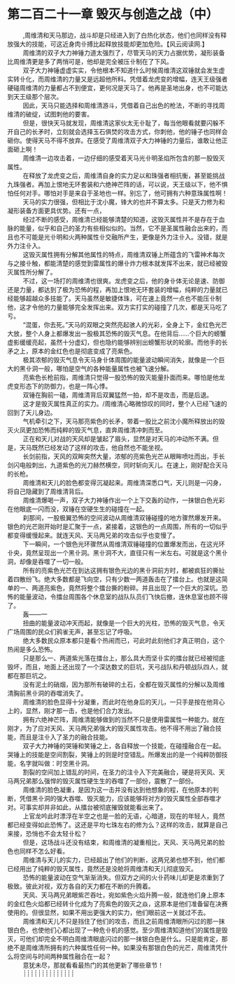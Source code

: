 <h1>第二百二十一章 毁灭与创造之战（中）</h1>
<div id="content">&nbsp&nbsp&nbsp&nbsp&nbsp&nbsp&nbsp&nbsp
 ,周维清和天马那边，战斗却是只经进入到了白热化状态，他们也同样没有释放强大的技能，可这近身肉卝搏比起释放技能却更加危险。【风云阅读网.】
 <br/>&nbsp&nbsp&nbsp&nbsp&nbsp&nbsp&nbsp&nbsp
 周维清的双子大力神锤力道太强烈了，尽管天马的天力占据优势，凝形装备比周维清更是多了两悄可是，他却是完全被压卝制在了下风。
 <br/>&nbsp&nbsp&nbsp&nbsp&nbsp&nbsp&nbsp&nbsp
 双子大力神锤虚虚实实，令他根本不知道什么时候周维清这双锤就会发生虚实转卝化，而周维清的力量又是远超他所料。凭借着龙虎变的增幅，连天王级强者硬碰周维清的力量都占不到便宜，更何况是天马了。他再是圣地出身，也不可能达到天王级那个层次。
 <br/>&nbsp&nbsp&nbsp&nbsp&nbsp&nbsp&nbsp&nbsp
 因此，天马只能选择和周维清游斗，凭借着自己出色的枪法，不断的寻找周维清的破绽，试图刺他的要害。
 <br/>&nbsp&nbsp&nbsp&nbsp&nbsp&nbsp&nbsp&nbsp
 但是，很快天马就发现，周维清这家伙太无卝耻了，每当他眼看就要闪躲不开自己的长矛时，立刻就会选择玉石俱焚的攻击方式，你刺他，他的锤子也同样会砸你。使得天马不得不放弃。在感受了周维清双子大力神锤的力量后，谁敢让他正面砸上啊！
 <br/>&nbsp&nbsp&nbsp&nbsp&nbsp&nbsp&nbsp&nbsp
 周维清一边攻击着，一边仔细的感受着天马光卝明圣焰所包含的那一股毁灭属性。
 <br/>&nbsp&nbsp&nbsp&nbsp&nbsp&nbsp&nbsp&nbsp
 在释放了龙虎变之后，周维清自身的实力足以和珠强者相抗衡，甚至能挑战九珠强者。再加上恨地无环套装和六绝神芒阵的话，可以说，天王级以下，他不惧怕任何对手。哪怕对手是来自于圣地也一样。别忘了，他可拥有六种意珠属性啊！
 <br/>&nbsp&nbsp&nbsp&nbsp&nbsp&nbsp&nbsp&nbsp
 天马的实力很强，但相比于沈小魔，锋大的也并不算太多。只是天力修为和凝形装备方面更具优势。还有一点，
 <br/>&nbsp&nbsp&nbsp&nbsp&nbsp&nbsp&nbsp&nbsp
 经过不断的感受，周维清已经能够清楚的知道，这毁灭属性并不是存在于血脉的能量，似乎和自己的圣力有些相似似的。当然，它不是圣属性融合出来的，而且也不可能是光卝明和火两种属性卝交融所产生，更像是外力注卝入。没错，就是外力注卝入。
 <br/>&nbsp&nbsp&nbsp&nbsp&nbsp&nbsp&nbsp&nbsp
 这毁灭属性拥有分解其他属性的特点，周维清双锤上所蕴含的飞雷神术每次与之接卝触，都能清楚的感觉到雷属性的爆卝炸力根本就发挥不出来，就已经被毁灭属性所分解了。
 <br/>&nbsp&nbsp&nbsp&nbsp&nbsp&nbsp&nbsp&nbsp
 不过，这一场打的周维清也很爽。龙虎变之后，他的身卝体无论是速、防御还是力量，都达到了极为恐怖的程，再加上恨地无环套装的增幅，纯粹的力量就已经能够超越众多技能了。天马虽然是敏捷体珠，可在速上竟然一点也不能压卝制他，这才令他的力量能够完全发挥出来。双方实打实的碰撞了几次，都是天马吃了亏。
 <br/>&nbsp&nbsp&nbsp&nbsp&nbsp&nbsp&nbsp&nbsp
 “混蛋，你去死。”天马的双眼之突然亮起骇人的光彩，全身上下，金红色光芒大放，整个人身上都爆发出一股极其恐怖的毁灭气息。在他背后……个巨大的螃蟹虚影缓缓亮起，虽然十分虚幻，但也隐约能够辨别出螃蟹形状的轮廓。而他手的长矛之上，原本的金红色也是彻底变成了亮紫色。
 <br/>&nbsp&nbsp&nbsp&nbsp&nbsp&nbsp&nbsp&nbsp
 极其浓郁的毁灭气息令天马身卝体周围的能量波动瞬间消失，就像是一个巨大的黑卝洞一般，哪怕是空气的各种能量属性也被飞速分解。
 <br/>&nbsp&nbsp&nbsp&nbsp&nbsp&nbsp&nbsp&nbsp
 亮紫色长枪前指，周维清只觉得一股恐怖的毁灭能量扑面而来。哪怕是他龙虎变形态下的防御力，也是一阵心悸。
 <br/>&nbsp&nbsp&nbsp&nbsp&nbsp&nbsp&nbsp&nbsp
 双锤在胸前一磕，周维清背后双翼猛然一拍，却不是攻击，而是后退。
 <br/>&nbsp&nbsp&nbsp&nbsp&nbsp&nbsp&nbsp&nbsp
 这才是毁灭属性真正的实力。/周维清心略微惊叹的同时，整个人已经飞速的回到了天儿身边。
 <br/>&nbsp&nbsp&nbsp&nbsp&nbsp&nbsp&nbsp&nbsp
 气机牵引之下，天马那亮紫色的长矛，带着一股比之前沈小魔所释放出的毁灭火凤更加恐怖而纯粹的毁灭气息，直奔周维清冲刺而至。
 <br/>&nbsp&nbsp&nbsp&nbsp&nbsp&nbsp&nbsp&nbsp
 正在和天儿对战的天风却是皱起了眉头，显然是对天马的冲动所不满。但是，天马既然已经发动了这样的攻击，他自然也不能坐视。
 <br/>&nbsp&nbsp&nbsp&nbsp&nbsp&nbsp&nbsp&nbsp
 长剑前指，天风的双眸突然大量，浓郁的亮紫色光芒从眼眸喷吐而出，手长剑闪电般刺出，九道紫色的光刀赫然横空，同时斩向天儿。在速上，刚好配合天马的长枪。
 <br/>&nbsp&nbsp&nbsp&nbsp&nbsp&nbsp&nbsp&nbsp
 周维清和天儿的脸色都变得沉凝起来。周维清深悉口气，天儿则是一闪身，将自己隐藏到了周维清背后。
 <br/>&nbsp&nbsp&nbsp&nbsp&nbsp&nbsp&nbsp&nbsp
 周维清爆喝一声，双子大力神锤作出一个上下交轰的动作，一抹银白色光彩在他眼底一闪而没，双锤在空硬生生的碰撞在一起。
 <br/>&nbsp&nbsp&nbsp&nbsp&nbsp&nbsp&nbsp&nbsp
 刹那间，一股极翼恐怖的空间波动从周维清双锤碰撞的地方骤然爆发开来。银色的光芒刚开始时是汇聚于一点，紧接着，这银色的一点周围，所有的一切似乎都变得缓慢起来。就连天风、天马两兄弟的攻击似乎也变慢了。
 <br/>&nbsp&nbsp&nbsp&nbsp&nbsp&nbsp&nbsp&nbsp
 下一瞬间，一个银色光环骤然从周维清双锤碰撞的位置爆发而出，在这光环卝央，竟然呈现出一个黑卝洞。黑卝洞不大，直径只有一米左右。可就是这个黑卝洞，却像是吞噬了一切一般。
 <br/>&nbsp&nbsp&nbsp&nbsp&nbsp&nbsp&nbsp&nbsp
 所有的亮紫色光芒在到达这拥有银色光边的黑卝洞前方时，都被疯狂的撕扯着四散纷飞。绝大多数都是飞向空，只有少数一两道轰击在了擂台上。也就是这简单的一、两道亮紫色，竟然将整个擂台撕的粉碎。并且出现了一个巨大的深坑。恐怖的能量波动，令擂台周围各个休息室的战队队员们飞快后撤，连休息室也顾不得了。
 <br/>&nbsp&nbsp&nbsp&nbsp&nbsp&nbsp&nbsp&nbsp
 轰——一
 <br/>&nbsp&nbsp&nbsp&nbsp&nbsp&nbsp&nbsp&nbsp
 扭曲的能量波动冲天而起，就像是一个巨大的光柱，恐怖的毁灭气息，令天广场周围的民众们鸦雀无声，甚至忘记了呼吸。
 <br/>&nbsp&nbsp&nbsp&nbsp&nbsp&nbsp&nbsp&nbsp
 绝大多数民众原本都只是看个热闹而已，可此时此刻他们才真正明白，这个热闹是多么恐怖。
 <br/>&nbsp&nbsp&nbsp&nbsp&nbsp&nbsp&nbsp&nbsp
 只是那么一、两道紫光落在擂台上，那么具大而坚卝实的擂台就已经被彻底毁坏，而且，地面上还出现了一个深达数丈的巨坑，天弓战队和丹顿战队四人，就都在那巨坑之。
 <br/>&nbsp&nbsp&nbsp&nbsp&nbsp&nbsp&nbsp&nbsp
 没有泥土的硝烟，因为那所有破碎的土石，全都在毁灭属性的分解以及周维清胸前黑卝洞的吞噬消失了。
 <br/>&nbsp&nbsp&nbsp&nbsp&nbsp&nbsp&nbsp&nbsp
 周维清的脸色显得十分凝重，而此时在他身后的天儿，一只手是按在他背心上的，显然，刚才那一击，也是他们合力发出。
 <br/>&nbsp&nbsp&nbsp&nbsp&nbsp&nbsp&nbsp&nbsp
 拥有六绝神芒阵，周维清能够做到的当然不只是使用雷属性一种能力。就在刚才，为了应对天风、天马两兄弟强大的毁灭属性攻击。他不得不用出了融合技能，而且是注卝入了圣力的融合技能。
 <br/>&nbsp&nbsp&nbsp&nbsp&nbsp&nbsp&nbsp&nbsp
 双子大力神锤的哭锤和笑锤之上，各自释放一个技能，在碰撞融合在一起。哭锤上的技能是空间割裂，笑锤上的则是时空错乱。所爆发出的是一个纯粹防御技能，名字就叫做：时空黑卝洞。
 <br/>&nbsp&nbsp&nbsp&nbsp&nbsp&nbsp&nbsp&nbsp
 割裂的空间加上错乱的时间，在圣力的注卝入下完美融合，硬是将天风、天马两兄弟那么强悍的毁灭属性硬生生的吞噬了一部份，震散了一部份。
 <br/>&nbsp&nbsp&nbsp&nbsp&nbsp&nbsp&nbsp&nbsp
 周维清的脸色凝重，是因为这一击并没有达到他想象的程，在他原本的判断，凭借黑卝洞的强大吞噬、毁灭能力，应该能够将对方的毁灭属性全部吞噬才对。可事实却并非如此，从擂台被彻底摧毁就能看出来了。
 <br/>&nbsp&nbsp&nbsp&nbsp&nbsp&nbsp&nbsp&nbsp
 上官龙吟此时漂浮在半空之也是一脸的无语，心暗道，现在的年轻人，竟然都已经变得如此恐怖了。这还是平均七珠左右的修为么？这样的攻击，就算是自己来接，恐悄也不会太轻卝松？
 <br/>&nbsp&nbsp&nbsp&nbsp&nbsp&nbsp&nbsp&nbsp
 但是，这场战斗还没有结束，和周维清的凝重相比，天风、天马两兄弟的脸色也同样不怎么好看。
 <br/>&nbsp&nbsp&nbsp&nbsp&nbsp&nbsp&nbsp&nbsp
 周维清与天儿的实力，已经超出了他们的判断，这两兄弟也想不到，他们都已经用出了纯粹的毁灭属性，竟然还是没舱将周维清和天儿彻底毁灭。
 <br/>&nbsp&nbsp&nbsp&nbsp&nbsp&nbsp&nbsp&nbsp
 恐怖的能量波动在空气渐渐消失。但双方之间的火卝药味儿却更是浓重到了极致。彼此对视，双方各自的天力都在不断的升腾着。
 <br/>&nbsp&nbsp&nbsp&nbsp&nbsp&nbsp&nbsp&nbsp
 天风、天马两兄弟眼紫芒吞吐，宛如紫色火焰升腾一般，就连他们身上原本的金红色火焰都已经转卝化成为了亮紫色的毁灭之焱，这原本是他们准备留在决赛使用的。但很显然，如果不用出更强大的实力，他们眼前这一关就过不去。
 <br/>&nbsp&nbsp&nbsp&nbsp&nbsp&nbsp&nbsp&nbsp
 周维清和天儿不只是挡住了他们的攻击，而且之前周维清眼所闪过的那一抹银白色，也使他们心都出现了一种危卝机的感觉。至少周维清知道他们的属性是毁灭，可他们却完全不明白周维清眼底闪过的那一抹银白色是什么。只是能肯定，那绝不是周维清所拥有的六种属性任何一种。如果没有那银白色的光芒，周维清凭什么将空间与时间两种属性融合在一起？
 <br/>&nbsp&nbsp&nbsp&nbsp&nbsp&nbsp&nbsp&nbsp
 意犹未尽，那就看看最热门的其他更新了哪些章节！
 <br/>&nbsp&nbsp&nbsp&nbsp&nbsp&nbsp&nbsp&nbsp
 ┊┊┊┊┊┊┊┊┊┊┊┊┊┊
 <br/>&nbsp&nbsp&nbsp&nbsp&nbsp&nbsp&nbsp&nbsp
 <br/>&nbsp&nbsp&nbsp&nbsp&nbsp&nbsp&nbsp&nbsp
</div>
